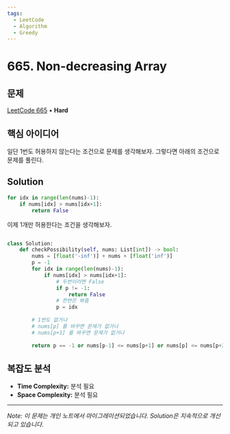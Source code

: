 ```yaml
---
tags:
  - LeetCode
  - Algorithm
  - Greedy
---
```


# 665. Non-decreasing Array

## 문제

[LeetCode 665]() • **Hard**

## 핵심 아이디어

일단 1번도 허용하지 않는다는 조건으로 문제를 생각해보자.
그렇다면 아래의 조건으로 문제를 풀린다.

## Solution

```python
for idx in range(len(nums)-1):
	if nums[idx] > nums[idx+1]:
		return False
```

이제 1개만 허용한다는 조건을 생각해보자.

```python

class Solution:
    def checkPossibility(self, nums: List[int]) -> bool:
        nums = [float('-inf')] + nums + [float('inf')]
        p = -1
        for idx in range(len(nums)-1):
            if nums[idx] > nums[idx+1]:
		        # 두번이러면 False
                if p != -1:
                    return False
	            # 한번은 봐줌
                p = idx
                
		# 1번도 없거나
		# nums[p] 를 바꾸면 문제가 없거나
		# nums[p+1] 를 바꾸면 문제가 없거나
		
        return p == -1 or nums[p-1] <= nums[p+1] or nums[p] <= nums[p+2]
```

## 복잡도 분석

- **Time Complexity:** 분석 필요
- **Space Complexity:** 분석 필요


---

*Note: 이 문제는 개인 노트에서 마이그레이션되었습니다. Solution은 지속적으로 개선되고 있습니다.*
